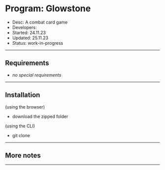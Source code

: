 # Program: Glowstone

- Desc: A combat card game
- Developers:
- Started: 24.11.23
- Updated: 25.11.23
- Status: work-in-progress

---

## Requirements

- _no special requirements_

---

## Installation

(using the browser)

- download the zipped folder

(using the CLI)

- git clone <repo name>

---

## More notes

---
